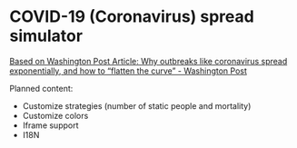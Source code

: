 # COVID-19 (Coronavirus) spread simulator

[Based on Washington Post Article: Why outbreaks like coronavirus spread exponentially, and how to “flatten the curve” - Washington Post](https://www.washingtonpost.com/graphics/2020/world/corona-simulator/)

Planned content:
- Customize strategies (number of static people and mortality)
- Customize colors
- Iframe support
- I18N
